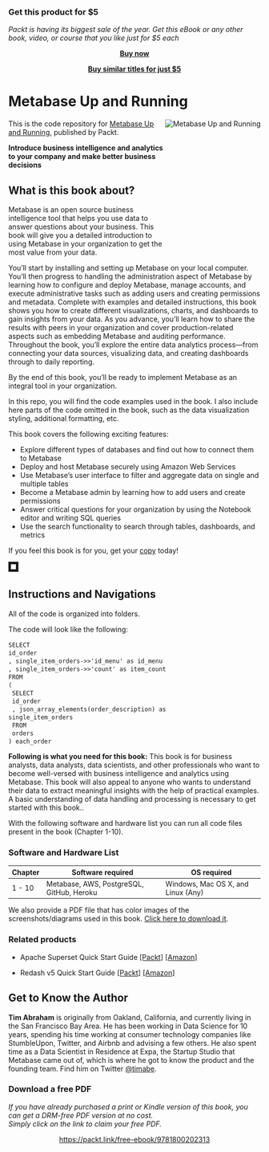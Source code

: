 
### Get this product for $5

<i>Packt is having its biggest sale of the year. Get this eBook or any other book, video, or course that you like just for $5 each</i>


<b><p align='center'>[Buy now](https://packt.link/9781800202313)</p></b>


<b><p align='center'>[Buy similar titles for just $5](https://subscription.packtpub.com/search)</p></b>


# Metabase Up and Running

<a href="https://www.packtpub.com/product/metabase-up-and-running/9781800202313?utm_source=github&utm_medium=repository&utm_campaign=9781800202313"><img src="https://static.packt-cdn.com/products/9781800202313/cover/smaller" alt="Metabase Up and Running" height="256px" align="right"></a>

This is the code repository for [Metabase Up and Running](https://www.packtpub.com/product/metabase-up-and-running/9781800202313?utm_source=github&utm_medium=repository&utm_campaign=9781800202313), published by Packt.

**Introduce business intelligence and analytics to your company and make better business decisions**

## What is this book about?
Metabase is an open source business intelligence tool that helps you use data to answer questions about your business. This book will give you a detailed introduction to using
Metabase in your organization to get the most value from your data.

You’ll start by installing and setting up Metabase on your local computer. You’ll then progress to handling the administration aspect of Metabase by learning how to configure and deploy Metabase, manage accounts, and execute administrative tasks such as adding users and creating permissions and metadata. Complete with examples and detailed instructions, this book shows you how to create different visualizations, charts, and dashboards to gain insights from your data. As you advance, you’ll learn how to share the results with peers in your organization and cover production-related aspects such as embedding Metabase and auditing performance. Throughout the book, you’ll explore the entire data analytics process—from connecting your data sources, visualizing data, and creating dashboards through to daily reporting.

By the end of this book, you’ll be ready to implement Metabase as an integral tool in your organization.

In this repo, you will find the code examples used in the book. I also include here parts of the code omitted in the book, such as the data visualization styling, additional formatting, etc.

This book covers the following exciting features: 
* Explore different types of databases and find out how to connect them to Metabase
* Deploy and host Metabase securely using Amazon Web Services
* Use Metabase’s user interface to filter and aggregate data on single and multiple tables
* Become a Metabase admin by learning how to add users and create permissions
* Answer critical questions for your organization by using the Notebook editor and writing SQL queries
* Use the search functionality to search through tables, dashboards, and metrics

If you feel this book is for you, get your [copy](https://www.amazon.com/dp/1800202318) today!

<a href="https://www.packtpub.com/?utm_source=github&utm_medium=banner&utm_campaign=GitHubBanner"><img src="https://raw.githubusercontent.com/PacktPublishing/GitHub/master/GitHub.png" alt="https://www.packtpub.com/" border="5" /></a>

## Instructions and Navigations
All of the code is organized into folders.

The code will look like the following:
```
SELECT
id_order
, single_item_orders->>'id_menu' as id_menu
, single_item_orders->>'count' as item_count
FROM
(
 SELECT
 id_order
 , json_array_elements(order_description) as
single_item_orders
 FROM
 orders
) each_order
```

**Following is what you need for this book:**
This book is for business analysts, data analysts, data scientists, and other professionals who want to become well-versed with business intelligence and analytics using Metabase. This book will also appeal to anyone who wants to understand their data to extract meaningful insights with the help of practical examples. A basic understanding of data handling and processing is necessary to get started with this book.. 

With the following software and hardware list you can run all code files present in the book (Chapter 1-10).

### Software and Hardware List

| Chapter  | Software required                                                                    | OS required                        |
| -------- | -------------------------------------------------------------------------------------| -----------------------------------|
| 1 - 10   |   Metabase, AWS, PostgreSQL, GitHub, Heroku                              						| Windows, Mac OS X, and Linux (Any) |


We also provide a PDF file that has color images of the screenshots/diagrams used in this book. [Click here to download it](https://static.packt-cdn.com/downloads/9781800202313_ColorImages.pdf).


### Related products <Other books you may enjoy>
* Apache Superset Quick Start Guide [[Packt]](https://www.packtpub.com/product/apache-superset-quick-start-guide/9781788992244) [[Amazon]](https://www.amazon.com/dp/1788992245)

* Redash v5 Quick Start Guide [[Packt]](https://www.packtpub.com/product/redash-v5-quick-start-guide/9781788996167) [[Amazon]](https://www.amazon.com/dp/178899616X)

## Get to Know the Author
**Tim Abraham** 
is originally from Oakland, California, and currently living in the San Francisco Bay Area. He has been working in Data Science for 10 years, spending his time working at consumer technology companies like StumbleUpon, Twitter, and Airbnb and advising a few others. He also spent time as a Data Scientist in Residence at Expa, the Startup Studio that Metabase came out of, which is where he got to know the product and the founding team. Find him on Twitter [@timabe](https://twitter.com/timabe).

### Download a free PDF

 <i>If you have already purchased a print or Kindle version of this book, you can get a DRM-free PDF version at no cost.<br>Simply click on the link to claim your free PDF.</i>
<p align="center"> <a href="https://packt.link/free-ebook/9781800202313">https://packt.link/free-ebook/9781800202313 </a> </p>